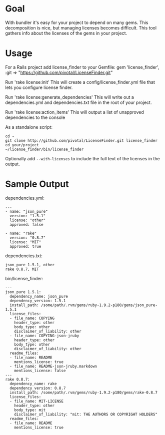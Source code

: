 Goal
====

With bundler it's easy for your project to depend on many gems.  This decomposition is nice, but managing licenses becomes difficult.  This tool gathers info about the licenses of the gems in your project.

Usage
=====

For a Rails project add license_finder to your Gemfile:
    gem 'license_finder', :git => "https://github.com/pivotal/LicenseFinder.git"

Run 'rake license:init'
This will create a config/license_finder.yml file that lets you configure license finder.

Run 'rake license:generate_dependencies'
This will write out a dependencies.yml and dependencies.txt file in the root of your project.

Run 'rake license:action_items'
This will output a list of unapproved dependencies to the console

As a standalone script:

    cd ~
    git clone http://github.com/pivotal/LicenseFinder.git license_finder
    cd your/project
    ~/license_finder/bin/license_finder

Optionally add `--with-licenses` to include the full text of the licenses in the output.

Sample Output
=============

dependencies.yml:

    ---
    - name: "json_pure"
      version: "1.5.1"
      license: "other"
      approved: false

    - name: "rake"
      version: "0.8.7"
      license: "MIT"
      approved: true

dependencies.txt:

    json_pure 1.5.1, other
    rake 0.8.7, MIT

bin/license_finder:

    ---
    json_pure 1.5.1:
      dependency_name: json_pure
      dependency_version: 1.5.1
      install_path: /some/path/.rvm/gems/ruby-1.9.2-p180/gems/json_pure-1.5.1
      license_files:
      - file_name: COPYING
        header_type: other
        body_type: other
        disclaimer_of_liability: other
      - file_name: COPYING-json-jruby
        header_type: other
        body_type: other
        disclaimer_of_liability: other
      readme_files:
      - file_name: README
        mentions_license: true
      - file_name: README-json-jruby.markdown
        mentions_license: false
    ---
    rake 0.8.7:
      dependency_name: rake
      dependency_version: 0.8.7
      install_path: /some/path/.rvm/gems/ruby-1.9.2-p180/gems/rake-0.8.7
      license_files:
      - file_name: MIT-LICENSE
        header_type: other
        body_type: mit
        disclaimer_of_liability: "mit: THE AUTHORS OR COPYRIGHT HOLDERS"
      readme_files:
      - file_name: README
        mentions_license: true